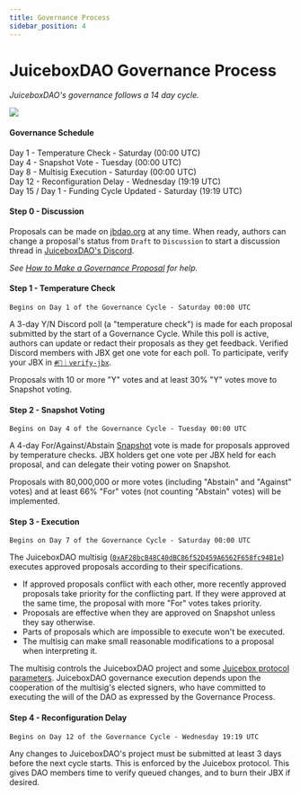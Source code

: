 ```yaml
---
title: Governance Process
sidebar_position: 4
---
```


# JuiceboxDAO Governance Process

*JuiceboxDAO's governance follows a 14 day cycle.*

![](/img/gov-calendar.webp)

#### Governance Schedule

Day 1 -  Temperature Check - Saturday (00:00 UTC) <br/>
Day 4 - Snapshot Vote - Tuesday (00:00 UTC) <br/>
Day 8 - Multisig Execution - Saturday (00:00 UTC) <br/>
Day 12 - Reconfiguration Delay - Wednesday (19:19 UTC) <br/>
Day 15 / Day 1 - Funding Cycle Updated - Saturday (19:19 UTC) <br/>

#### Step 0 - Discussion

Proposals can be made on [jbdao.org](https://www.jbdao.org/) at any time. When ready, authors can change a proposal's status from `Draft` to `Discussion` to start a discussion thread in [JuiceboxDAO's Discord](https://www.discord.gg/juicebox).

*See [How to Make a Governance Proposal](../proposals) for help.*

#### Step 1 - Temperature Check

`Begins on Day 1 of the Governance Cycle - Saturday 00:00 UTC`

A 3-day Y/N Discord poll (a "temperature check") is made for each proposal submitted by the start of a Governance Cycle. While this poll is active, authors can update or redact their proposals as they get feedback. Verified Discord members with JBX get one vote for each poll. To participate, verify your JBX in [`#🍌｜verify-jbx`](https://discord.gg/juicebox).

Proposals with 10 or more "Y" votes and at least 30% "Y" votes move to Snapshot voting.

#### Step 2 - Snapshot Voting

`Begins on Day 4 of the Governance Cycle - Tuesday 00:00 UTC`

A 4-day For/Against/Abstain [Snapshot](https://snapshot.org/#/jbdao.eth) vote is made for proposals approved by temperature checks. JBX holders get one vote per JBX held for each proposal, and can delegate their voting power on Snapshot.

Proposals with 80,000,000 or more votes (including "Abstain" and "Against" votes) and at least 66% "For" votes (not counting "Abstain" votes) will be implemented.

#### Step 3 - Execution

`Begins on Day 7 of the Governance Cycle - Saturday 00:00 UTC`

The JuiceboxDAO multisig ([`0xAF28bcB48C40dBC86f52D459A6562F658fc94B1e`](https://app.safe.global/home?safe=eth:0xAF28bcB48C40dBC86f52D459A6562F658fc94B1e)) executes approved proposals according to their specifications.

- If approved proposals conflict with each other, more recently approved proposals take priority for the conflicting part. If they were approved at the same time, the proposal with more "For" votes takes priority.
- Proposals are effective when they are approved on Snapshot unless they say otherwise.
- Parts of proposals which are impossible to execute won't be executed.
- The multisig can make small reasonable modifications to a proposal when interpreting it.

The multisig controls the JuiceboxDAO project and some [Juicebox protocol parameters](https://docs.juicebox.money/v4/deprecated/v3/learn/administration.md). JuiceboxDAO governance execution depends upon the cooperation of the multisig's elected signers, who have committed to executing the will of the DAO as expressed by the Governance Process.

#### Step 4 - Reconfiguration Delay

`Begins on Day 12 of the Governance Cycle - Wednesday 19:19 UTC`

Any changes to JuiceboxDAO's project must be submitted at least 3 days before the next cycle starts. This is enforced by the Juicebox protocol. This gives DAO members time to verify queued changes, and to burn their JBX if desired.
